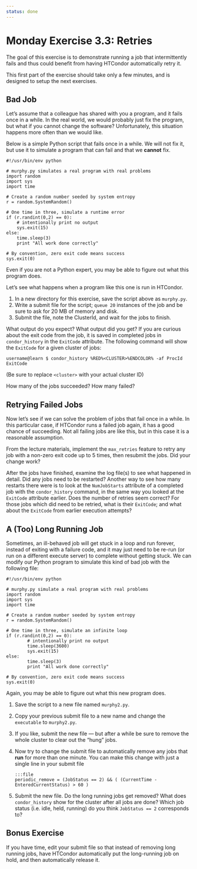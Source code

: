 ```yaml
---
status: done
---
```


<style type="text/css"> pre em { font-style: normal; background-color: yellow; } pre strong { font-style: normal; font-weight: bold; color: \#008; } </style>

Monday Exercise 3.3: Retries
============================

The goal of this exercise is to demonstrate running a job that intermittently fails and thus could benefit from having HTCondor automatically retry it.

This first part of the exercise should take only a few minutes, and is designed to setup the next exercises.

Bad Job
-------

Let’s assume that a colleague has shared with you a program, and it fails once in a while. In the real world, we would probably just fix the program, but what if you cannot change the software? Unfortunately, this situation happens more often than we would like.

Below is a simple Python script that fails once in a while. We will not fix it, but use it to simulate a program that can fail and that we **cannot** fix.

``` file
#!/usr/bin/env python

# murphy.py simulates a real program with real problems
import random
import sys
import time

# Create a random number seeded by system entropy
r = random.SystemRandom()

# One time in three, simulate a runtime error
if (r.randint(0,2) == 0):
    # intentionally print no output
    sys.exit(15)
else:
    time.sleep(3)
    print "All work done correctly"

# By convention, zero exit code means success
sys.exit(0)
```

Even if you are not a Python expert, you may be able to figure out what this program does.

Let’s see what happens when a program like this one is run in HTCondor.

1.  In a new directory for this exercise, save the script above as `murphy.py`.
1.  Write a submit file for the script; `queue 20` instances of the job and be sure to ask for 20 MB of memory and disk.
1.  Submit the file, note the ClusterId, and wait for the jobs to finish.

What output do you expect? What output did you get? If you are curious about the exit code from the job, it is saved in completed jobs in `condor_history` in the `ExitCode` attribute. The following command will show the `ExitCode` for a given cluster of jobs:

``` console
username@learn $ condor_history %RED%<CLUSTER>%ENDCOLOR% -af ProcId ExitCode
```

(Be sure to replace `<cluster>` with your actual cluster ID)

How many of the jobs succeeded? How many failed?

Retrying Failed Jobs
--------------------

Now let’s see if we can solve the problem of jobs that fail once in a while. In this particular case, if HTCondor runs a failed job again, it has a good chance of succeeding. Not all failing jobs are like this, but in this case it is a reasonable assumption.

From the lecture materials, implement the `max_retries` feature to retry any job with a non-zero exit code up to 5 times, then resubmit the jobs. Did your change work?

After the jobs have finished, examine the log file(s) to see what happened in detail. Did any jobs need to be restarted? Another way to see how many restarts there were is to look at the `NumJobStarts` attribute of a completed job with the `condor_history` command, in the same way you looked at the `ExitCode` attribute earlier. Does the number of retries seem correct? For those jobs which did need to be retried, what is their `ExitCode`; and what about the `ExitCode` from earlier execution attempts?

A (Too) Long Running Job
------------------------

Sometimes, an ill-behaved job will get stuck in a loop and run forever, instead of exiting with a failure code, and it may just need to be re-run (or run on a different execute server) to complete without getting stuck. We can modify our Python program to simulate this kind of bad job with the following file:

``` file
#!/usr/bin/env python

# murphy.py simulate a real program with real problems
import random
import sys
import time

# Create a random number seeded by system entropy
r = random.SystemRandom()

# One time in three, simulate an infinite loop
if (r.randint(0,2) == 0):
        # intentionally print no output
        time.sleep(3600)
        sys.exit(15)
else:
        time.sleep(3)
        print "All work done correctly"

# By convention, zero exit code means success
sys.exit(0)
```

Again, you may be able to figure out what this new program does.

1.  Save the script to a new file named `murphy2.py`.
1.  Copy your previous submit file to a new name and change the `executable` to `murphy2.py`.
1.  If you like, submit the new file — but after a while be sure to remove the whole cluster to clear out the “hung” jobs.
1.  Now try to change the submit file to automatically remove any jobs that **run** for more than one minute. You can make this change with just a single line in your submit file

        :::file
        periodic_remove = (JobStatus == 2) && ( (CurrentTime - EnteredCurrentStatus) > 60 )

1.  Submit the new file. Do the long running jobs get removed? What does `condor_history` show for the cluster after all jobs are done? Which job status (i.e. idle, held, running) do you think `JobStatus == 2` corresponds to?

Bonus Exercise
--------------

If you have time, edit your submit file so that instead of removing long running jobs, have HTCondor automatically put the long-running job on hold, and then automatically release it.

